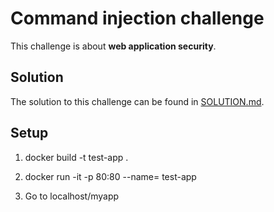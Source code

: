 # Command injection challenge

This challenge is about **⁠⁠⁠web application security**⁠⁠⁠.

## Solution
The solution to this challenge can be found in [SOLUTION.md](SOLUTION.md).

## Setup 
1. docker build -t test-app .

2. docker run -it -p 80:80 --name= test-app

3. Go to localhost/myapp

